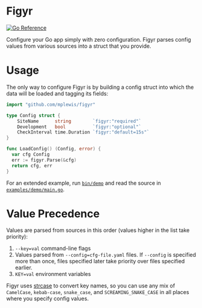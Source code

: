 # Figyr

[![Go Reference](https://pkg.go.dev/badge/github.com/mplewis/figyr.svg)](https://pkg.go.dev/github.com/mplewis/figyr)

Configure your Go app simply with zero configuration. Figyr parses config values
from various sources into a struct that you provide.

# Usage

The only way to configure Figyr is by building a config struct into which the
data will be loaded and tagging its fields:

```go
import "github.com/mplewis/figyr"

type Config struct {
	SiteName      string        `figyr:"required"`
	Development   bool          `figyr:"optional"`
	CheckInterval time.Duration `figyr:"default=15s"`
}

func LoadConfig() (Config, error) {
  var cfg Config
  err := figyr.Parse(&cfg)
  return cfg, err
}
```

For an extended example, run [`bin/demo`](bin/demo) and read the source in
[`examples/demo/main.go`](examples/demo/main.go).

# Value Precedence

Values are parsed from sources in this order (values higher in the list take
priority):

1. `--key=val` command-line flags
2. Values parsed from `--config=cfg-file.yaml` files. If `--config` is specified
   more than once, files specified later take priority over files specified
   earlier.
3. `KEY=val` environment variables

Figyr uses [strcase](https://github.com/iancoleman/strcase) to convert key
names, so you can use any mix of `CamelCase`, `kebab-case`, `snake_case`, and
`SCREAMING_SNAKE_CASE` in all places where you specify config values.
